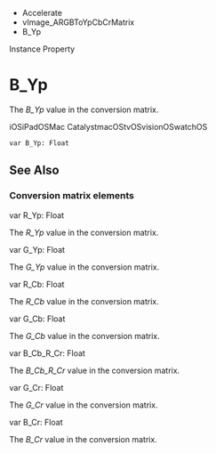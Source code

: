 

- Accelerate
- vImage_ARGBToYpCbCrMatrix
-  B_Yp 

Instance Property

# B_Yp

The *B_Yp* value in the conversion matrix.

iOSiPadOSMac CatalystmacOStvOSvisionOSwatchOS

``` source
var B_Yp: Float
```

## See Also

### Conversion matrix elements

var R_Yp: Float

The *R_Yp* value in the conversion matrix.

var G_Yp: Float

The *G_Yp* value in the conversion matrix.

var R_Cb: Float

The *R_Cb* value in the conversion matrix.

var G_Cb: Float

The *G_Cb* value in the conversion matrix.

var B_Cb_R_Cr: Float

The *B_Cb_R_Cr* value in the conversion matrix.

var G_Cr: Float

The *G_Cr* value in the conversion matrix.

var B_Cr: Float

The *B_Cr* value in the conversion matrix.

